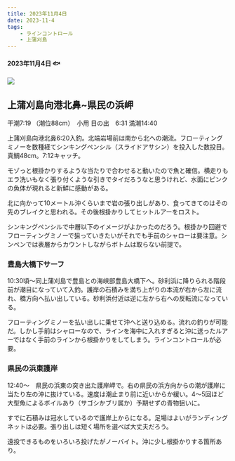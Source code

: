 ```yaml
--- 
title: 2023年11月4日
date: 2023-11-4
tags: 
    - ラインコントロール
    - 上蒲刈島
---
```

#### 2023年11月4日 :fish:

![](https://i.gyazo.com/ef7a9fe4d19c88f21ee91ab39c1e63b8.jpg)

## 上蒲刈島向港北鼻~県民の浜岬

干潮7:19 （潮位88cm）　小用
日の出　6:31
満潮14:40

上蒲刈島向港北鼻6:20入釣。北端岩場前は南から北への潮流。フローティングミノーを数種経てシンキングペンシル（スライドアサシン）を投入した数投目。真鯛48cm。7:12キャッチ。

モゾっと根掛かりするような当たりで合わせると動いたので魚と確信。横走りもエラ洗いもなく張り付くような引きでタイだろうなと思うけれど、水面にピンクの魚体が現れると新鮮に感動がある。

北に向かって10メートル沖くらいまで岩の張り出しがあり、食ってきてのはその先のブレイクと思われる。その後根掛かりしてヒットルアーをロスト。

シンキングペンシルで中層以下のイメージがよかったのだろう。根掛かり回避でフローティングミノーで狙っていきたいがそれでも手前のシャローは要注意。シンペンでは表層からカウントしながらボトムは取らない前提で。

### 豊島大橋下サーフ

10:30頃〜同上蒲刈島で豊島との海峡部豊島大橋下へ。砂利浜に降りられる階段前が潮目になっていて入釣。護岸の石積みを満ち上がりの本流が右から左に流れ、橋方向へ払い出している。砂利浜付近は逆に左から右への反転流になっている。

フローティングミノーを払い出しに乗せて沖へと送り込める。流れの釣りが可能だ。しかし手前はシャローなので、ラインを海中に入れすぎると沖に送ったルアーではなく手前のラインから根掛かりをしてしまう。ラインコントロールが必要。

### 県民の浜東護岸

12:40〜　県民の浜東の突き出た護岸岬で。右の県民の浜方向からの潮が護岸に当たり左の沖に抜けている。速度は潮止まり前に近いからか緩い。4〜5回ほど大型魚によるボイルあり（サゴシかブリ属か）予期せずの青物狙いに。

すでに石積みは冠水しているので護岸上からになる。足場はよいがランディングネットは必要。張り出しは短く場所を選べば大丈夫だろう。

遠投できるものをいろいろ投げたがノーバイト。沖に少し根掛かりする箇所あり。